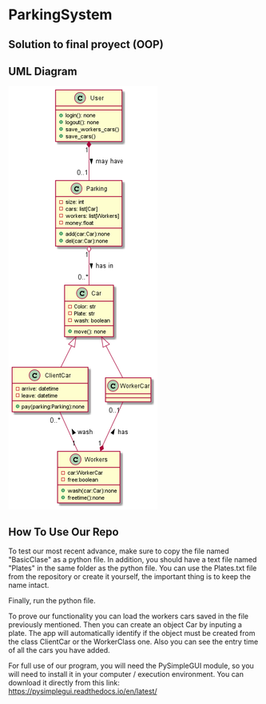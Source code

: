 # ParkingSystem
## Solution to final proyect (OOP)
## UML Diagram

<img src="/Parking.png" alt="UML Diagram"/>

## How To Use Our Repo

To test our most recent advance, make sure to copy the file named "BasicClase" as a python file. In addition, you should have a text file named "Plates" in the same folder as the python file. You can use the Plates.txt file from the repository or create it yourself, the important thing is to keep the name intact. 

Finally, run the python file.

To prove our functionality you can load the workers cars saved in the file previously mentioned. Then you can create an object Car by inputing a plate. The app will automatically identify if the object must be created from the class ClientCar or the WorkerClass one.
Also you can see the entry time of all the cars you have added.

For full use of our program, you will need the PySimpleGUI module, so you will need to install it in your computer / execution environment. You can download it directly from this link: https://pysimplegui.readthedocs.io/en/latest/ 
